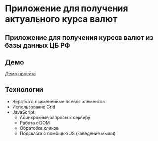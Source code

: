 # Приложение для получения актуального курса валют

## Приложение для получения курсов валют из базы данных ЦБ РФ

## Демо
[Демо проекта](https://artbiryukov.github.io/money-cost/)

## Технологии
<ul>
  <li>Верстка с применениме псевдо элементов</li>
  <li>Использование Grid</li>
  <li>JavaScript
    <ul>
      <li>Асинхронные запросы к серверу</li>
      <li>Работа с DOM</li>
      <li>Обратобка кликов</li>
      <li>Подсказка с помощью JS (наведение мыши)</li>
    </ul>
  </li>
</ul>

